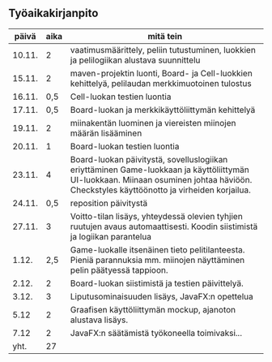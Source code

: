 ## Työaikakirjanpito

päivä | aika | mitä tein
------|------|----------
10.11.| 2 | vaatimusmäärittely, peliin tutustuminen, luokkien ja pelilogiikan alustava suunnittelu
15.11. | 2 | maven-projektin luonti, Board- ja Cell-luokkien kehittelyä, pelilaudan merkkimuotoinen tulostus
16.11. | 0,5 | Cell-luokan testien luontia
17.11. | 0,5 | Board-luokan ja merkkikäyttöliittymän kehittelyä
19.11. | 2 | miinakentän luominen ja viereisten miinojen määrän lisääminen
20.11. | 1 | Board-luokan testien luontia
23.11. | 4 | Board-luokan päivitystä, sovelluslogiikan eriyttäminen Game-luokkaan ja käyttöliittymän UI-luokkaan. Miinaan osuminen johtaa häviöön. Checkstyles käyttöönotto ja virheiden korjailua.
24.11. | 0,5 | reposition päivitystä
27.11. | 3 | Voitto-tilan lisäys, yhteydessä olevien tyhjien ruutujen avaus automaattisesti. Koodin siistimistä ja logiikan parantelua
1.12. | 2,5 | Game-luokalle itsenäinen tieto pelitilanteesta. Pieniä parannuksia mm. miinojen näyttäminen pelin päätyessä tappioon.
2.12. | 2 | Board-luokan siistimistä ja testien päivittelyä.
3.12. | 3 | Liputusominaisuuden lisäys, JavaFX:n opettelua
5.12 | 2 | Graafisen käyttöliittymän mockup, ajanoton alustava lisäys.
7.12 | 2 | JavaFX:n säätämistä työkoneella toimivaksi...
yht. | 27 |
